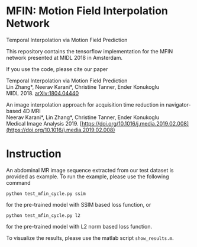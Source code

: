 # MFIN: Motion Field Interpolation Network
Temporal Interpolation via Motion Field Prediction

This repository contains the tensorflow implementation for the MFIN network presented at MIDL 2018 in Amsterdam.

If you use the code, please cite our paper

Temporal Interpolation via Motion Field Prediction <br>
Lin Zhang*, Neerav Karani*, Christine Tanner, Ender Konukoglu <br>
MIDL 2018. [arXiv:1804.04440](https://arxiv.org/abs/1804.04440)

An image interpolation approach for acquisition time reduction in navigator-based 4D MRI <br>
Neerav Karani*, Lin Zhang*, Christine Tanner, Ender Konukoglu <br>
Medical Image Analysis 2019. [https://doi.org/10.1016/j.media.2019.02.008](https://doi.org/10.1016/j.media.2019.02.008)



# Instruction
An abdominal MR image sequence extracted from our test dataset is provided as example. To run the example, please use the following command 

```
python test_mfin_cycle.py ssim
```
for the pre-trained model with SSIM based loss function, or
```
python test_mfin_cycle.py l2
```
for the pre-trained model with L2 norm based loss function.

To visualize the results, please use the matlab script ```show_results.m```.

